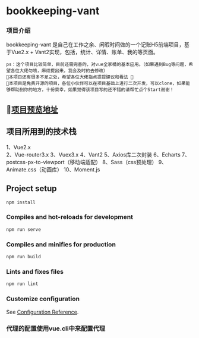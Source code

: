 # bookkeeping-vant

### 项目介绍
bookkeeping-vant 是自己在工作之余、闲暇时间做的一个记账H5前端项目，基于Vue2.x + Vant2实现，包括，统计、详情、账单、我的等页面。
```
ps：这个项目比较简单，目前还需完善的，对vue全家桶的基本应用。（如果遇到Bug等问题，希望各位大佬勿喷，麻烦提出来，我会及时的去修改）
📌本项目还有很多不足之处，希望各位大佬指点提提建议和看法 👀️
🔑本项目是免费开源的项目，各位小伙伴可以在项目基础上进行二次开发，可以clone，如果能够帮助到你的地方，十份荣幸，如果觉得该项目写的还不错的请帮忙点个Start谢谢！
```
## 🚀️[项目预览地址](www.baidu.com)

## 项目所用到的技术栈
   1、Vue2.x <br>
   2、Vue-router3.x
   3、Vuex3.x
   4、Vant2
   5、Axios库二次封装
   6、Echarts
   7、postcss-px-to-viewport（移动端适配）
   8、Sass（css预处理）
   9、Animate.css（动画库）
   10、Moment.js

## Project setup
```
npm install
```

### Compiles and hot-reloads for development
```
npm run serve
```

### Compiles and minifies for production
```
npm run build
```

### Lints and fixes files
```
npm run lint
```

### Customize configuration
See [Configuration Reference](https://cli.vuejs.org/config/).

### 代理的配置使用vue.cli中来配置代理
